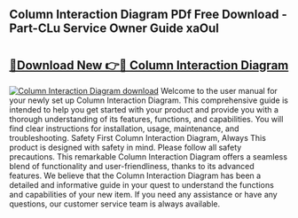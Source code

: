 ## Column Interaction Diagram PDf Free Download - Part-CLu Service Owner Guide xaOul

# <h2><a href="http://dfihov.blite.top/?on=Column+Interaction+Diagram">🔗Download New 👉🔴 Column Interaction Diagram</a></h2>

[![Column Interaction Diagram download](https://i.imgur.com/lujVjoI.png)](http://dfihov.blite.top/?on=Column+Interaction+Diagram)
Welcome to the user manual for your newly set up Column Interaction Diagram. This comprehensive guide is intended to help you get started with your product and provide you with a thorough understanding of its features, functions, and capabilities. You will find clear instructions for installation, usage, maintenance, and troubleshooting. Safety First Column Interaction Diagram, Always This product is designed with safety in mind. Please follow all safety precautions. This remarkable Column Interaction Diagram offers a seamless blend of functionality and user-friendliness, thanks to its advanced features. We believe that the Column Interaction Diagram has been a detailed and informative guide in your quest to understand the functions and capabilities of your new item. If you need any assistance or have any questions, our customer service team is always available.

